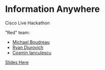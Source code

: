 # Information Anywhere
Cisco Live Hackathon

"Red" team:

* [Michael Boudreau](https://github.com/mboudreau)
* [Ryan Djurovich](https://github.com/ryandjurovich)
* [Cosmin Ianculescu](https://github.com/cosmini)

[Slides Here](https://docs.google.com/presentation/d/1URBxDZeQCMe6jBNGNjuShR-mZpB4070FglEwAveeu-k/edit?usp=sharing)
